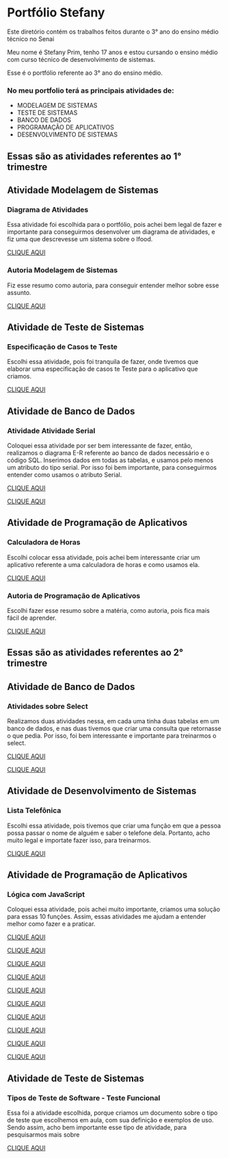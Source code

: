 # Portfólio Stefany
Este diretório contém os trabalhos feitos durante o 3° ano do ensino médio técnico no Senai

Meu nome é Stefany Prim, tenho 17 anos e estou cursando o ensino médio com curso técnico de desenvolvimento de sistemas.

Esse é o portfólio referente ao 3° ano do ensino médio. 

### No meu portfolio terá as principais atividades de:
* MODELAGEM DE SISTEMAS
* TESTE DE SISTEMAS
* BANCO DE DADOS
* PROGRAMAÇÃO DE APLICATIVOS
* DESENVOLVIMENTO DE SISTEMAS

## Essas são as atividades referentes ao 1° trimestre

## Atividade Modelagem de Sistemas

### Diagrama de Atividades

Essa atividade foi escolhida para o portfólio, pois achei bem legal de fazer e importante para conseguirmos desenvolver um diagrama de atividades, e fiz uma que descrevesse um sistema sobre o Ifood.

[CLIQUE AQUI](Modelagem_de_Sistemas/Diagrama_de_Atividades.pdf)

### Autoria Modelagem de Sistemas

Fiz esse resumo como autoria, para conseguir entender melhor sobre esse assunto.

[CLIQUE AQUI](/Modelagem_de_Sistemas/Autoria_Modelagem_de_Sistemas.pdf)

## Atividade de Teste de Sistemas

### Especificação de Casos te Teste

Escolhi essa atividade, pois foi tranquila de fazer, onde tivemos que elaborar uma especificação de casos te Teste para o aplicativo que criamos.

[CLIQUE AQUI](/Teste_de_Sistemas/Especificação_de_Casos_te_Teste.pdf)

## Atividade de Banco de Dados

### Atividade Atividade Serial

Coloquei essa atividade por ser bem interessante de fazer, então, realizamos o diagrama E-R referente ao banco de dados necessário e o código SQL. Inserimos dados em todas as tabelas, e usamos pelo menos um atributo do tipo serial. Por isso foi bem importante, para conseguirmos entender como usamos o atributo Serial.

[CLIQUE AQUI](/Banco_de_Dados/Atividade_serial.png)

[CLIQUE AQUI](/Banco_de_Dados/SQLite_(5)_(1).sql)

## Atividade de Programação de Aplicativos

### Calculadora de Horas

Escolhi colocar essa atividade, pois achei bem interessante criar um aplicativo referente a uma calculadora de horas e como usamos ela.

[CLIQUE AQUI](/Programacao_de_Aplicativos/Calculadora_de_Horas.pdf)

### Autoria de Programação de Aplicativos

Escolhi fazer esse resumo sobre a matéria, como autoria, pois fica mais fácil de aprender.

[CLIQUE AQUI](/Programacao_de_Aplicativos/Autoria_Programacao_de_Aplicativos.pdf)

## Essas são as atividades referentes ao 2° trimestre

## Atividade de Banco de Dados

### Atividades sobre Select

Realizamos duas atividades nessa, em cada uma tinha duas tabelas em um banco de dados, e nas duas tivemos que criar uma consulta que retornasse o que pedia. Por isso, foi bem interessante e importante para treinarmos o select.

[CLIQUE AQUI](Banco_de_Dados/PostgreSQL.1.sql)

[CLIQUE AQUI](Banco_de_Dados/PostgreSQL.2.sql)

## Atividade de Desenvolvimento de Sistemas

### Lista Telefônica

Escolhi essa atividade, pois tivemos que criar uma função em que a pessoa possa passar o nome de alguém e saber o telefone dela. Portanto, acho muito legal e importate fazer isso, para treinarmos.

[CLIQUE AQUI](Desenvolvimento_de_Sistemas/Lista_Telefonica.js)

## Atividade de Programação de Aplicativos

### Lógica com JavaScript

Coloquei essa atividade, pois achei muito importante, criamos uma solução para essas 10 funções. Assim, essas atividades me ajudam a entender melhor como fazer e a praticar.

[CLIQUE AQUI](Programacao_de_Aplicativos/Função.1.js)

[CLIQUE AQUI](Programacao_de_Aplicativos/Função.2.js)

[CLIQUE AQUI](Programacao_de_Aplicativos/Função.3.js)

[CLIQUE AQUI](Programacao_de_Aplicativos/Função.4.js)

[CLIQUE AQUI](Programacao_de_Aplicativos/Função.5.js)

[CLIQUE AQUI](Programacao_de_Aplicativos/Função.6.js)

[CLIQUE AQUI](Programacao_de_Aplicativos/Função.7.js)

[CLIQUE AQUI](Programacao_de_Aplicativos/Função.8.js)

[CLIQUE AQUI](Programacao_de_Aplicativos/Função.9.js)

[CLIQUE AQUI](Programacao_de_Aplicativos/Função.10.js)

## Atividade de Teste de Sistemas

### Tipos de Teste de Software - Teste Funcional

Essa foi a atividade escolhida, porque criamos um documento sobre o tipo de teste que escolhemos em aula, com sua definição e exemplos de uso. Sendo assim, acho bem importante esse tipo de atividade, para pesquisarmos mais sobre 

[CLIQUE AQUI](Teste_de_Sistemas/Teste_Funcional.pdf)
